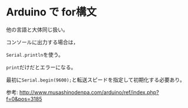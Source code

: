 # Arduino で for構文

他の言語と大体同じ扱い。

コンソールに出力する場合は，

`Serial.println`を使う。

`print`だけだとエラーになる。

最初に`Serial.begin(9600);`と転送スピードを指定して初期化する必要あり。


参考:
http://www.musashinodenpa.com/arduino/ref/index.php?f=0&pos=3185

